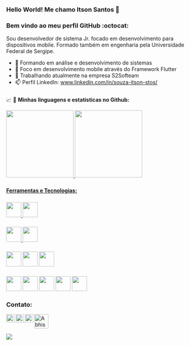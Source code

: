 ### Hello World! Me chamo Itson Santos 👋 
### Bem vindo ao meu perfil GitHub  :octocat:


Sou desenvolvedor de sistema Jr. focado em desenvolvimento para dispositivos mobile. 
Formado também em engenharia pela Universidade Federal de Sergipe.


- :rocket: Formando em análise e desenvolvimento de sistemas
- :dart: Foco em desenvolvimento mobile através do Framework Flutter
- 🔭 Trabalhando atualmente na empresa S2Softeam
- 📫 Perfil LinkedIn:  www.linkedin.com/in/souza-itson-stos/ 

 ###
 ###

📈 🚧 **Minhas linguagens e estatísticas no Github:**
<div>
<a href="https://github.com/ItsonStos">
 <img height="180em" 
      src="https://github-readme-stats.vercel.app/api/top-langs/?username=ItsonStos&layout=compact&langs_count=7&theme=dracula"/>
<img height="180em"
     src="https://github-readme-stats.vercel.app/api?username=ItsonStos&show_icons=true&theme=dracula&include_all_commits=true&count_private=true"/>
</div>

 ###
 ###

  
**Ferramentas e Tecnologias:**


###
<code><img height="40"
           src="https://cdn.jsdelivr.net/gh/devicons/devicon/icons/flutter/flutter-original.svg"/></code> 
<code><img height="40"
           src="https://cdn.jsdelivr.net/gh/devicons/devicon/icons/dart/dart-original.svg"/>
</code>
###
 
###
<code><img height="40" 
src="https://cdn.jsdelivr.net/gh/devicons/devicon/icons/android/android-original.svg"/></code>
<a></a>
<code><img height="40" 
src="https://logosmarcas.net/wp-content/uploads/2020/04/Apple-Logo.png"/></code>
### 
 
###
<code><img height="40"
           src="https://cdn.jsdelivr.net/gh/devicons/devicon/icons/postgresql/postgresql-original.svg"/></code>
<code><img height="40"
           src="https://cdn.jsdelivr.net/gh/devicons/devicon/icons/sqlite/sqlite-original.svg"/></code>
<code><img height="40"
           src="https://cdn.jsdelivr.net/gh/devicons/devicon/icons/mysql/mysql-original.svg"/></code> 
###

###
<code><img height="40"
           src="https://cdn.jsdelivr.net/gh/devicons/devicon/icons/vscode/vscode-original.svg"/></code> 
<code><img height="40"
           src="https://cdn.jsdelivr.net/gh/devicons/devicon/icons/androidstudio/androidstudio-original.svg"/></code>
 <code><img height="40"
           src="https://cdn.worldvectorlogo.com/logos/firebase-1.svg"/></code>
<code><img height="40"
           src="https://cdn.jsdelivr.net/gh/devicons/devicon/icons/git/git-original.svg"/></code> 
<code><img height="40"
           src="https://cdn-icons-png.flaticon.com/512/25/25231.png"/></code>
###

### Contato:
<div>
<a href="https://www.linkedin.com/in/itson-s-souza-59466a9b/">
 <img align="left" alt="Abhishek's LinkedIN" width="22px"
      src="https://raw.githubusercontent.com/peterthehan/peterthehan/master/assets/linkedin.svg" /></a>
<a href="https://discord.gg/ItsonStos#9397">
 <img align="left" alt="Abhishek's Discord" width="22px"
      src="https://raw.githubusercontent.com/peterthehan/peterthehan/master/assets/discord.svg"/></a>
<a href="https://api.whatsapp.com/send/?phone=55799991959">
 <img align="left" alt="Abhishek's Whatsapp" width="22px"
      src="https://upload.wikimedia.org/wikipedia/commons/6/6b/WhatsApp.svg"/></a>
<a href = "ItsonStos:itsonsantos@sgmail.com">
 <img align="start" alt="Abhishek's Discord" width="38px"
      src="https://www.logo.wine/a/logo/Gmail/Gmail-Logo.wine.svg" target="_blank"></a>

![](https://visitor-badge.glitch.me/badge?page_id=ItsonStos.ItsonStos)

</div>
